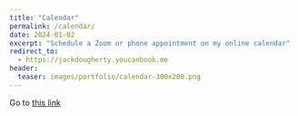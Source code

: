 ```yaml
---
title: "Calendar"
permalink: /calendar/
date: 2024-01-02
excerpt: "Schedule a Zoom or phone appointment on my online calendar"
redirect_to:
  - https://jackdougherty.youcanbook.me
header:
  teaser: images/portfolio/calendar-300x200.png
---
```

Go to [this link](https://jackdougherty.youcanbook.me)
